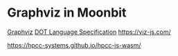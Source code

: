 # Graphviz in Moonbit

[Graphviz](https://graphviz.org/)
[DOT Language Specification](https://graphviz.org/doc/info/lang.html)
https://viz-js.com/

https://hpcc-systems.github.io/hpcc-js-wasm/

